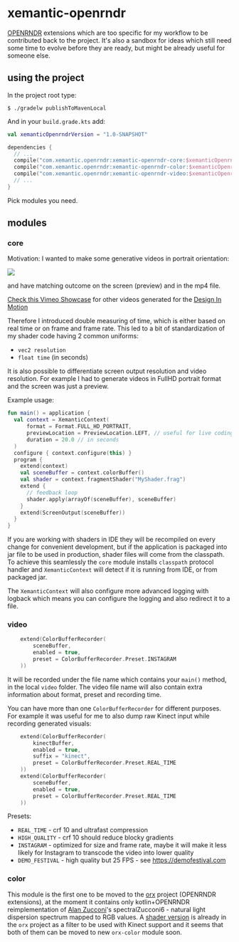 # xemantic-openrndr

[OPENRNDR](https://openrndr.org) extensions which are too specific for my workflow to be
contributed back to the project. It's also a sandbox for ideas which still need
some time to evolve before they are ready, but might be already useful for someone
else.

## using the project

In the project root type:
```
$ ./gradelw publishToMavenLocal
```

And in your `build.grade.kts` add:
```kotlin
val xemanticOpenrndrVersion = "1.0-SNAPSHOT"

dependencies {
  // ...
  compile("com.xemantic.openrndr:xemantic-openrndr-core:$xemanticOpenrndrVersion")
  compile("com.xemantic.openrndr:xemantic-openrndr-color:$xemanticOpenrndrVersion")
  compile("com.xemantic.openrndr:xemantic-openrndr-video:$xemanticOpenrndrVersion")
  // ...
}
```

Pick modules you need.

## modules

### core

Motivation: I wanted to make some generative videos in portrait orientation:

![](docs/noosphere.gif)

and have matching outcome on the screen (preview) and in the mp4 file.

[Check this Vimeo Showcase](https://vimeo.com/showcase/6193753) for other videos
generated for the [Design In Motion](https://demofestival.com)
 
Therefore I introduced double measuring of time,
which is either based on real time or on frame and frame rate. This led to
a bit of standardization of my shader code having 2 common uniforms:

* `vec2 resolution`
* `float time` (in seconds)

It is also possible to differentiate screen output resolution and video resolution.
For example I had to generate videos in FullHD portrait format and the screen was
just a preview.

Example usage:

```kotlin
fun main() = application {
  val context = XemanticContext(
      format = Format.FULL_HD_PORTRAIT,
      previewLocation = PreviewLocation.LEFT, // useful for live coding
      duration = 20.0 // in seconds
  )
  configure { context.configure(this) }
  program {
    extend(context)
    val sceneBuffer = context.colorBuffer()
    val shader = context.fragmentShader("MyShader.frag")
    extend {
      // feedback loop
      shader.apply(arrayOf(sceneBuffer), sceneBuffer)
    }
    extend(ScreenOutput(sceneBuffer))
  }
}
```

If you are working with shaders in IDE they will be recompiled on every change
for convenient development, but
if the application is packaged into jar file to be used in production, shader
files will come from the classpath.
To achieve this seamlessly the `core` module installs `classpath` protocol handler
and `XemanticContext` will detect if it is running from IDE, or from packaged
jar.

The `XemanticContext` will also configure more advanced logging with logback which
means you can configure the logging and also redirect it to a file.

### video

```kotlin
    extend(ColorBufferRecorder(
        sceneBuffer,
        enabled = true,
        preset = ColorBufferRecorder.Preset.INSTAGRAM
    ))
```

It will be recorded under the file name which contains your `main()` method,
in the local `video` folder. The video file name will also contain
extra information about format, preset and recording time. 

You can have more than one `ColorBufferRecorder` for different purposes.
For example it was useful for me to also dump raw Kinect input while recording
generated visuals:
 
```kotlin
    extend(ColorBufferRecorder(
        kinectBuffer,
        enabled = true,
        suffix = "kinect",
        preset = ColorBufferRecorder.Preset.REAL_TIME
    ))
    extend(ColorBufferRecorder(
        sceneBuffer,
        enabled = true,
        preset = ColorBufferRecorder.Preset.REAL_TIME
    ))
```

Presets:

* `REAL_TIME` - crf 10 and ultrafast compression
* `HIGH_QUALITY` - crf 10 should reduce blocky gradients 
* `INSTAGRAM` - optimized for size and frame rate, maybe it will make it less likely
for Instagram to transcode the video into lower quality
* `DEMO_FESTIVAL` - high quality but 25 FPS - see https://demofestival.com

### color

This module is the first one to be moved to the [orx](https://github.com/openrndr/orx) project
(OPENRNDR extensions), at the moment it contains only kotlin+OPENRNDR reimplementation
of [Alan Zucconi](https://www.alanzucconi.com)'s spectralZucconi6 - natural light
dispersion spectrum mapped to RGB values.
A [shader version](https://github.com/openrndr/orx/blob/master/orx-kinect-common/src/main/resources/org/openrndr/extra/kinect/depth-to-colors-zucconi6.frag)
is already in the `orx` project as a filter to be used with Kinect support
and it seems that both of them can be moved to new `orx-color` module soon.
